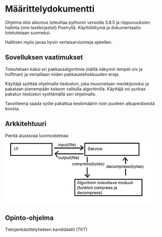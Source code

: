 # Määrittelydokumentti

Ohjelma olisi aikomus toteuttaa pythonin versiolla 3.8.5 ja riippuvuuksien hallinta (mm testikirjastot) Poetryllä.
Käyttöliittymä ja dokumentaatio totetutetaan suomeksi.

Hallitsen myös javaa hyvin vertaisarviointeja ajatellen.

## Sovelluksen vaatimukset

Toteutetaan kaksi eri pakkausalgoritmia (näillä näkymin lempel-ziv ja huffman) ja vertaillaan niiden pakkaustehokkuuden eroja.

Käyttäjä syöttää ohjelmalle tiedoston, joka muunnetaan merkkijonoksi ja pakataan pienempään kokoon valitulla algoritmilla.
Käyttäjä voi purkaa pakatun tiedoston syöttämällä sen ohjelmalle.

Tavoitteena saada syöte pakattua keskimäärin noin puoleen alkuperäisestä koosta.

## Arkkitehtuuri

Pientä alustavaa luonnostelmaa
<img src="https://github.com/Juboskar/pakkausalgoritmit/blob/main/dokumentaatio/kuvat/arkkitehtuuriluonnos.png">


## Opinto-ohjelma

Tietojenkäsittelytieteen kandidaatti (TKT)
